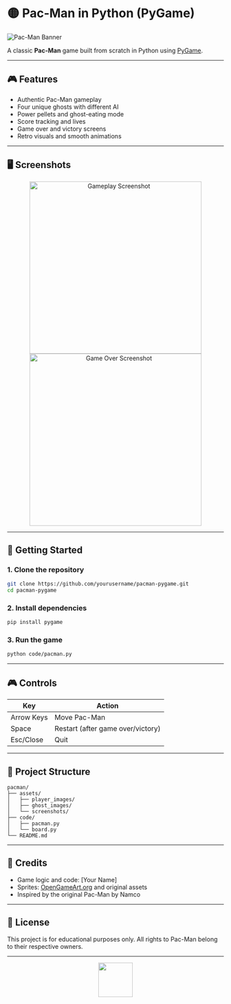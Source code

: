 # 🟡 Pac-Man in Python (PyGame)

![Pac-Man Banner](https://upload.wikimedia.org/wikipedia/commons/5/59/Pacman.png)

A classic **Pac-Man** game built from scratch in Python using [PyGame](https://www.pygame.org/).

---

## 🎮 Features

- Authentic Pac-Man gameplay
- Four unique ghosts with different AI
- Power pellets and ghost-eating mode
- Score tracking and lives
- Game over and victory screens
- Retro visuals and smooth animations

---

## 🖥️ Screenshots

<p align="center">
  <img src="assets/screenshots/gameplay.png" width="400" alt="Gameplay Screenshot"/>
  <img src="assets/screenshots/gameover.png" width="400" alt="Game Over Screenshot"/>
</p>

---

## 🚀 Getting Started

### 1. Clone the repository

```bash
git clone https://github.com/yourusername/pacman-pygame.git
cd pacman-pygame
```

### 2. Install dependencies

```bash
pip install pygame
```

### 3. Run the game

```bash
python code/pacman.py
```

---

## 🎮 Controls

| Key         | Action           |
|-------------|------------------|
| Arrow Keys  | Move Pac-Man     |
| Space       | Restart (after game over/victory) |
| Esc/Close   | Quit             |

---

## 📁 Project Structure

```
pacman/
├── assets/
│   ├── player_images/
│   ├── ghost_images/
│   └── screenshots/
├── code/
│   ├── pacman.py
│   └── board.py
└── README.md
```

---

## 📝 Credits

- Game logic and code: [Your Name]
- Sprites: [OpenGameArt.org](https://opengameart.org/) and original assets
- Inspired by the original Pac-Man by Namco

---

## 📜 License

This project is for educational purposes only. All rights to Pac-Man belong to their respective owners.

---

<p align="center">
  <img src="https://upload.wikimedia.org/wikipedia/commons/5/59/Pacman.png" width="80"/>
</p>
